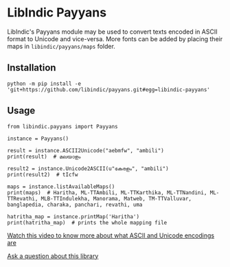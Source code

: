 # LibIndic Payyans

LibIndic's Payyans module may be used to convert texts encoded in ASCII format
to Unicode and vice-versa. More fonts can be added by placing their maps in
`libindic/payyans/maps` folder.

## Installation

```python -m pip install -e 'git+https://github.com/libindic/payyans.git#egg=libindic-payyans'```

## Usage
```
from libindic.payyans import Payyans

instance = Payyans()

result = instance.ASCII2Unicode("aebmfw", "ambili")
print(result)  # മലയാളം

result2 = instance.Unicode2ASCII(u"കേരളം", "ambili")
print(result2)  # tIcfw

maps = instance.listAvailableMaps()
print(maps)  # Haritha, ML-TTAmbili, ML-TTKarthika, ML-TTNandini, ML-TTRevathi, MLB-TTIndulekha, Manorama, Matweb, TM-TTValluvar, banglapedia, charaka, panchari, revathi, uma

hatritha_map = instance.printMap('Haritha')
print(hatritha_map)  # prints the whole mapping file
```

[Watch this video to know more about what ASCII and Unicode encodings are](https://smc.org.in/articles/ascii-unicode-fonts)

[Ask a question about this library](https://github.com/libindic/payyans/issues/)
